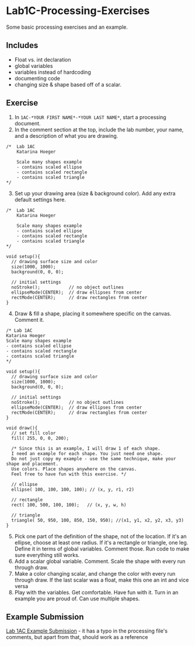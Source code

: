 # Lab1C-Processing-Exercises
Some basic processing exercises and an example. 

## Includes
- Float vs. int declaration
- global variables
- variables instead of hardcoding
- documenting code
- changing size & shape based off of a scalar. 

## Exercise 
1. In `1AC-*YOUR FIRST NAME*-*YOUR LAST NAME*`, start a processing document. 
2. In the comment section at the top, include the lab number, your name, and a description of what you are drawing.
```processing
/*  Lab 1AC 
    Katarina Hoeger
    
    Scale many shapes example 
    - contains scaled ellipse
    - contains scaled rectangle
    - contains scaled triangle
*/
```
3. Set up your drawing area (size & background color). Add any extra default settings here.
```processing
/*  Lab 1AC 
    Katarina Hoeger
    
    Scale many shapes example 
    - contains scaled ellipse
    - contains scaled rectangle
    - contains scaled triangle
*/

void setup(){
  // drawing surface size and color
  size(1000, 1000);
  background(0, 0, 0);
  
  // initial settings
  noStroke();           // no object outlines
  ellipseMode(CENTER);  // draw ellipses from center
  rectMode(CENTER);     // draw rectangles from center 
}
```
4. Draw & fill a shape, placing it somewhere specific on the canvas. Comment it.
```processing
/* Lab 1AC
Katarina Hoeger
Scale many shapes example 
- contains scaled ellipse
- contains scaled rectangle
- contains scaled triangle
*/

void setup(){
  // drawing surface size and color
  size(1000, 1000);
  background(0, 0, 0);
  
  // initial settings
  noStroke();           // no object outlines
  ellipseMode(CENTER);  // draw ellipses from center
  rectMode(CENTER);     // draw rectangles from center 
}

void draw(){
  // set fill color
  fill( 255, 0, 0, 200);
  
  /* Since this is an example, I will draw 1 of each shape.
  I need an example for each shape. You just need one shape. 
  Do not just copy my example - use the same technique, make your shape and placement. 
  Use colors. Place shapes anywhere on the canvas.
  Feel free to have fun with this exercise. */
  
  // ellipse
  ellipse( 100, 100, 100, 100); // (x, y, r1, r2)
  
  // rectangle
  rect( 100, 500, 100, 100);   // (x, y, w, h)
  
  // triangle
  triangle( 50, 950, 100, 850, 150, 950); //(x1, y1, x2, y2, x3, y3)
}
```
5. Pick one part of the definition of the shape, not of the location. 
If it's an ellipse, choose at least one radius. 
If it's a rectangle or triangle, one leg. 
Define it in terms of global variables.
Comment those.
Run code to make sure everything still works.
6. Add a scalar global variable. Comment. Scale the shape with every run through draw.
7. Make a color changing scalar, and change the color with every run through draw. 
If the last scalar was a float, make this one an int and vice versa
8. Play with the variables. Get comfortable. Have fun with it. Turn in an example you are proud of. Can use multiple shapes.

## Example Submission
[Lab 1AC Example Submission](https://github.com/UMaine-NMD-211-Fall-2020/Lab1AC-ExampleFolder) - it has a typo 
in the processing file's comments, but apart from that, should work as a reference


